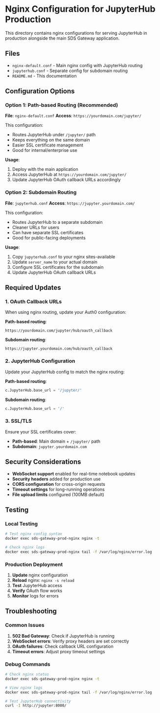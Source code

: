 # Nginx Configuration for JupyterHub Production

This directory contains nginx configurations for serving JupyterHub in production alongside the main SDS Gateway application.

## Files

- `nginx-default.conf` - Main nginx config with JupyterHub routing
- `jupyterhub.conf` - Separate config for subdomain routing
- `README.md` - This documentation

## Configuration Options

### Option 1: Path-based Routing (Recommended)

**File**: `nginx-default.conf`
**Access**: `https://yourdomain.com/jupyter/`

This configuration:
- Routes JupyterHub under `/jupyter/` path
- Keeps everything on the same domain
- Easier SSL certificate management
- Good for internal/enterprise use

**Usage**:
1. Deploy with the main application
2. Access JupyterHub at `https://yourdomain.com/jupyter/`
3. Update JupyterHub OAuth callback URLs accordingly

### Option 2: Subdomain Routing

**File**: `jupyterhub.conf`
**Access**: `https://jupyter.yourdomain.com/`

This configuration:
- Routes JupyterHub to a separate subdomain
- Cleaner URLs for users
- Can have separate SSL certificates
- Good for public-facing deployments

**Usage**:
1. Copy `jupyterhub.conf` to your nginx sites-available
2. Update `server_name` to your actual domain
3. Configure SSL certificates for the subdomain
4. Update JupyterHub OAuth callback URLs

## Required Updates

### 1. OAuth Callback URLs

When using nginx routing, update your Auth0 configuration:

**Path-based routing**:
```
https://yourdomain.com/jupyter/hub/oauth_callback
```

**Subdomain routing**:
```
https://jupyter.yourdomain.com/hub/oauth_callback
```

### 2. JupyterHub Configuration

Update your JupyterHub config to match the nginx routing:

**Path-based routing**:
```python
c.JupyterHub.base_url = '/jupyter/'
```

**Subdomain routing**:
```python
c.JupyterHub.base_url = '/'
```

### 3. SSL/TLS

Ensure your SSL certificates cover:
- **Path-based**: Main domain + `/jupyter/` path
- **Subdomain**: `jupyter.yourdomain.com`

## Security Considerations

- **WebSocket support** enabled for real-time notebook updates
- **Security headers** added for production use
- **CORS configuration** for cross-origin requests
- **Timeout settings** for long-running operations
- **File upload limits** configured (100MB default)

## Testing

### Local Testing
```bash
# Test nginx config syntax
docker exec sds-gateway-prod-nginx nginx -t

# Check nginx logs
docker exec sds-gateway-prod-nginx tail -f /var/log/nginx/error.log
```

### Production Deployment
1. **Update** nginx configuration
2. **Reload** nginx: `nginx -s reload`
3. **Test** JupyterHub access
4. **Verify** OAuth flow works
5. **Monitor** logs for errors

## Troubleshooting

### Common Issues

1. **502 Bad Gateway**: Check if JupyterHub is running
2. **WebSocket errors**: Verify proxy headers are set correctly
3. **OAuth failures**: Check callback URL configuration
4. **Timeout errors**: Adjust proxy timeout settings

### Debug Commands

```bash
# Check nginx status
docker exec sds-gateway-prod-nginx nginx -t

# View nginx logs
docker exec sds-gateway-prod-nginx tail -f /var/log/nginx/error.log

# Test JupyterHub connectivity
curl -I http://jupyter:8000/
```
